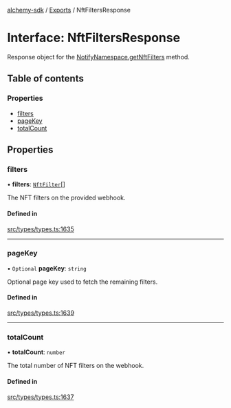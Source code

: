 [alchemy-sdk](../README.md) / [Exports](../modules.md) / NftFiltersResponse

# Interface: NftFiltersResponse

Response object for the [NotifyNamespace.getNftFilters](../classes/NotifyNamespace.md#getnftfilters) method.

## Table of contents

### Properties

- [filters](NftFiltersResponse.md#filters)
- [pageKey](NftFiltersResponse.md#pagekey)
- [totalCount](NftFiltersResponse.md#totalcount)

## Properties

### filters

• **filters**: [`NftFilter`](NftFilter.md)[]

The NFT filters on the provided webhook.

#### Defined in

[src/types/types.ts:1635](https://github.com/alchemyplatform/alchemy-sdk-js/blob/d97ef0d/src/types/types.ts#L1635)

___

### pageKey

• `Optional` **pageKey**: `string`

Optional page key used to fetch the remaining filters.

#### Defined in

[src/types/types.ts:1639](https://github.com/alchemyplatform/alchemy-sdk-js/blob/d97ef0d/src/types/types.ts#L1639)

___

### totalCount

• **totalCount**: `number`

The total number of NFT filters on the webhook.

#### Defined in

[src/types/types.ts:1637](https://github.com/alchemyplatform/alchemy-sdk-js/blob/d97ef0d/src/types/types.ts#L1637)
